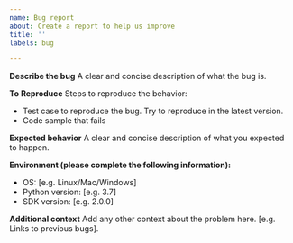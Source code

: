 ```yaml
---
name: Bug report
about: Create a report to help us improve
title: ''
labels: bug

---
```


**Describe the bug**
A clear and concise description of what the bug is.

**To Reproduce**
Steps to reproduce the behavior:

- Test case to reproduce the bug.  Try to reproduce in the latest version.
- Code sample that fails

**Expected behavior**
A clear and concise description of what you expected to happen.

**Environment (please complete the following information):**

- OS: [e.g. Linux/Mac/Windows]
- Python version: [e.g. 3.7]
- SDK version: [e.g. 2.0.0]

**Additional context**
Add any other context about the problem here. [e.g. Links to previous bugs].
